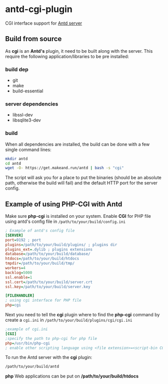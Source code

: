 # antd-cgi-plugin
CGI interface support for [Antd server](https://github.com/lxsang/ant-http)

## Build from source
As **cgi** is an **Antd's** plugin, it need to be built along with the server. This require the following application/libraries to be pre installed:

### build dep
* git
* make
* build-essential

### server dependencies
* libssl-dev
* libsqlite3-dev

### build
When all dependencies are installed, the build can be done with a few single command lines:

```bash
mkdir antd
cd antd
wget -O- https://get.makeand.run/antd | bash -s "cgi"
```
The script will ask you for a place to put the binaries (should be an absolute path, otherwise the build will fail) and the default HTTP port for the server config.

## Example of using PHP-CGI with Antd
Make sure **php-cgi** is installed on your system.
Enable **CGI** for PHP file using antd's config file in ```/path/to/your/build/config.ini```
```ini
; Example of antd's config file
[SERVER]
port=9192 ; port
plugins=/path/to/your/build/plugins/ ; plugins dir
plugins_ext=.dylib ; plugins extensions
database=/path/to/your/build/database/
htdocs=/path/to/your/build/htdocs
tmpdir=/path/to/your/build/tmp/
workers=4
backlog=5000
ssl.enable=1
ssl.cert=/path/to/your/build/server.crt
ssl.key=/path/to/your/build/server.key

[FILEHANDLER]
; using cgi interface for PHP file
php=cgi
```
Next you need to tell the **cgi** plugin where to find the **php-cgi** command by create a ```cgi.ini``` in ```/path/to/your/build/plugins/cgi/cgi.ini```
```ini
;example of cgi.ini
[CGI]
;specify the path to php-cgi for php file
php=/usr/bin/php-cgi
; enable other scripting language using <file extension>=<script-bin CGI>
```

To run the Antd server with the **cgi** plugin:
```sh
/path/to/your/build/antd
```

**php** Web applications can be put on **/path/to/your/build/htdocs**
